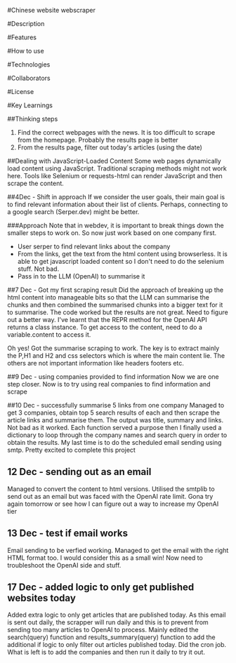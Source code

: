 #Chinese website webscraper

#Description

#Features

#How to use

#Technologies

#Collaborators

#License

#Key Learnings

##Thinking steps
1. Find the correct webpages with the news. It is too difficult to scrape from the homepage. Probably the results page is better
2. From the results page, filter out today's articles (using the date)

##Dealing with JavaScript-Loaded Content
Some web pages dynamically load content using JavaScript. Traditional scraping methods might not work here. Tools like Selenium or requests-html can render JavaScript and then scrape the content.

##4Dec - Shift in approach
If we consider the user goals, their main goal is to find relevant information about their list of clients. Perhaps, connecting to a google search (Serper.dev) might be better.

###Approach
Note that in webdev, it is important to break things down the smaller steps to work on. So now just work based on one company first.
- User serper to find relevant links about the company
- From the links, get the text from the html content using browserless. It is able to get javascript loaded content so I don't need to do the selenium stuff. Not bad.
- Pass in to the LLM (OpenAI) to summarise it

##7 Dec - Got my first scraping result
Did the approach of breaking up the html content into manageable bits so that the LLM can summarise the chunks and then combined the summarised chunks into a bigger text for it to summarise. The code worked but the results are not great. Need to figure out a better way. I've learnt that the REPR method for the OpenAI API returns a class instance. To get access to the content, need to do a variable.content to access it.

Oh yes! Got the summarise scraping to work. The key is to extract mainly the P,H1 and H2 and css selectors which is where the main content lie. The others are not important information like headers footers etc.

##9 Dec - using companies provided to find information
Now we are one step closer. Now is to try using real companies to find information and scrape

##10 Dec - successfully summarise 5 links from one company
Managed to get 3 companies, obtain top 5 search results of each and then scrape the article links and summarise them. The output was title, summary and links. Not bad as it worked. Each function served a purpose then I finally used a dictionary to loop through the company names and search query in order to obtain the results. My last time is to do the scheduled email sending using smtp. Pretty excited to complete this project

## 12 Dec - sending out as an email
Managed to convert the content to html versions. Utilised the smtplib to send out as an email but was faced with the OpenAI rate limit. Gona try again tomorrow or see how I can figure out a way to increase my OpenAI tier

## 13 Dec - test if email works
Email sending to be verfied working. Managed to get the email with the right HTML format too. I would consider this as a small win! Now need to troubleshoot the OpenAI side and stuff.

## 17 Dec - added logic to only get published websites today
Added extra logic to only get articles that are published today. As this email is sent out daily, the scrapper will run daily and this is to prevent from sending too many articles to OpenAI to process. Mainly edited the search(query) function and results_summary(query) function to add the additional if logic to only filter out articles published today. Did the cron job. What is left is to add the companies and then run it daily to try it out.